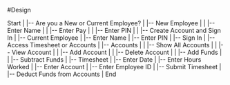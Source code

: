 #Design

Start
|
|-- Are you a New or Current Employee?
|   |-- New Employee
|   |   |-- Enter Name
|   |   |-- Enter Pay
|   |   |-- Enter PIN
|   |   |-- Create Account and Sign In
|   |-- Current Employee
|       |-- Enter Name
|       |-- Enter PIN
|       |-- Sign In
|       |-- Access Timesheet or Accounts
|           |-- Accounts
|           |   |-- Show All Accounts
|           |   |-- View Account
|           |   |-- Add Account
|           |   |-- Delete Account
|           |   |-- Add Funds
|           |   |-- Subtract Funds
|           |-- Timesheet
|               |-- Enter Date
|               |-- Enter Hours Worked
|               |-- Enter Account
|               |-- Enter Employee ID
|               |-- Submit Timesheet
|                   |-- Deduct Funds from Accounts
|
End


